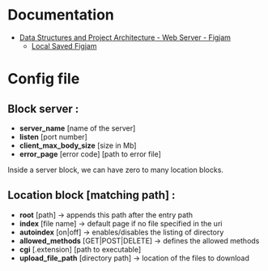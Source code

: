 # Documentation

- [Data Structures and Project Architecture - Web Server - Figjam](https://www.figma.com/files/team/1364356230083559376/project/240515569/WebServ?fuid=1364356226035135583)
  - [Local Saved Figjam](./document/figjam/)

# Config file

Block server :
-

 - **server_name** [name of the server]
 - **listen** [port number]
 - **client_max_body_size** [size in Mb]
 - **error_page** [error code] [path to error file]

Inside a server block, we can have zero to many location blocks.

Location block [matching path] :
-

 - **root** [path] -> appends this path after the entry path
 - **index** [file name] -> default page if no file specified in the uri
 - **autoindex** [on|off] -> enables/disables the listing of directory
 - **allowed_methods** [GET|POST|DELETE] -> defines the allowed methods
 - **cgi** [.extension] [path to executable]
 - **upload_file_path** [directory path] -> location of the files to download